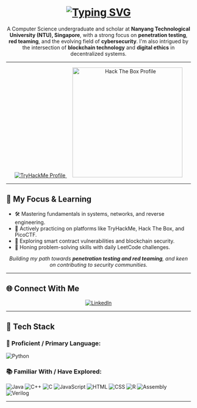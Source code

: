 <h1 align="center">
  <a href="https://git.io/typing-svg" target="_blank">
    <img src="https://readme-typing-svg.herokuapp.com?font=Fira+Code&weight=700&size=30&duration=1350&pause=750&color=F7F7F7&cursorColor=FF0000&center=true&vCenter=true&width=500&lines=Hi+%F0%9F%91%8B+I'm+Julian;An+Aspiring+Red+Teamer" alt="Typing SVG" />
  </a>
</h1>

<p align="center">
  A Computer Science undergraduate and scholar at <strong>Nanyang Technological University (NTU), Singapore</strong>, with a strong focus on <strong>penetration testing</strong>, <strong>red teaming</strong>, and the evolving field of <strong>cybersecurity</strong>. I'm also intrigued by the intersection of <strong>blockchain technology</strong> and <strong>digital ethics</strong> in decentralized systems.
</p>

---

<div align="center">
  <a href="https://tryhackme.com/p/xlamwis" target="_blank"> <img src="https://tryhackme.com/api/v2/badges/public-profile?userPublicId=3912436" alt="TryHackMe Profile"/>
  </a>
  &nbsp;&nbsp;&nbsp; <a href="https://app.hackthebox.com/profile/xlamwis" target="_blank"> <img src="https://www.hackthebox.eu/badge/image/xlamwis" alt="Hack The Box Profile" width="300"/>
  </a>
</div>

---

## 🚀 My Focus & Learning

- 🛠️ Mastering fundamentals in systems, networks, and reverse engineering.
- 🧪 Actively practicing on platforms like TryHackMe, Hack The Box, and PicoCTF.
- 🧬 Exploring smart contract vulnerabilities and blockchain security.
- 🧠 Honing problem-solving skills with daily LeetCode challenges.
<p align="center">
  <i>Building my path towards <b>penetration testing and red teaming</b>, and keen on contributing to security communities.</i>
</p>

---

## 🌐 Connect With Me

<div align="center">
  <a href="https://www.linkedin.com/in/nguyen-tran-thanh-lam/" target="_blank">
    <img src="https://img.shields.io/badge/LinkedIn-0077B5?style=for-the-badge&logo=linkedin&logoColor=white" alt="LinkedIn"/>
  </a>
  </div>

---

## 🧰 Tech Stack

### 🌟 Proficient / Primary Language:
![Python](https://img.shields.io/badge/-Python-3776AB?logo=python&logoColor=white&style=for-the-badge)

### 📚 Familiar With / Have Explored:
![Java](https://img.shields.io/badge/-Java-007396?logo=java&logoColor=white&style=for-the-badge)
![C++](https://img.shields.io/badge/-C++-00599C?logo=c%2B%2B&logoColor=white&style=for-the-badge)
![C](https://img.shields.io/badge/-C-00599C?logo=c&logoColor=white&style=for-the-badge)
![JavaScript](https://img.shields.io/badge/-JavaScript-F7DF1E?logo=javascript&logoColor=black&style=for-the-badge)
![HTML](https://img.shields.io/badge/-HTML5-E34F26?logo=html5&logoColor=white&style=for-the-badge)
![CSS](https://img.shields.io/badge/-CSS3-1572B6?logo=css3&logoColor=white&style=for-the-badge)
![R](https://img.shields.io/badge/-R-276DC3?logo=r&logoColor=white&style=for-the-badge)
![Assembly](https://img.shields.io/badge/-Assembly-6E4C13?style=for-the-badge)
![Verilog](https://img.shields.io/badge/-Verilog-FF6600?style=for-the-badge)

---